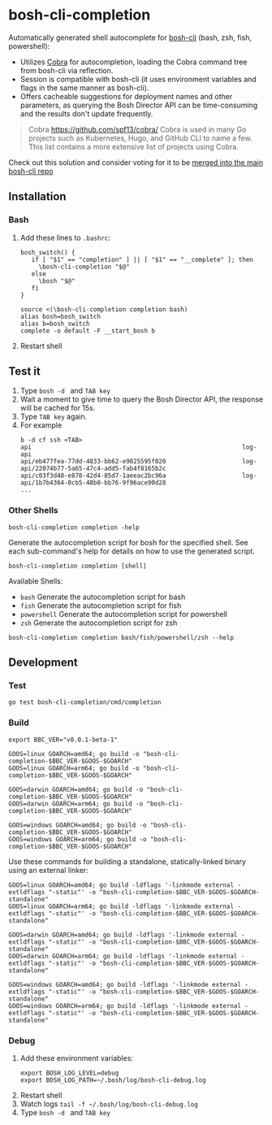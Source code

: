 # bosh-cli-completion

Automatically generated shell autocomplete for [bosh-cli](https://github.com/cloudfoundry/bosh-cli) (bash, zsh, fish, powershell):

- Utilizes [Cobra](https://github.com/spf13/cobra/) for autocompletion, loading the Cobra command tree from bosh-cli via reflection.
- Session is compatible with bosh-cli (it uses environment variables and flags in the same manner as bosh-cli).
- Offers cacheable suggestions for deployment names and other parameters, as querying the Bosh Director API can be time-consuming and the results don't update frequently.

> Cobra https://github.com/spf13/cobra/
> Cobra is used in many Go projects such as Kubernetes, Hugo, and GitHub CLI to name a few. This list contains a more extensive list of projects using Cobra.

Check out this solution and consider voting for it to be [merged into the main bosh-cli repo](https://github.com/cloudfoundry/bosh-cli/pull/629)

## Installation
 
### Bash

1. Add these lines to `.bashrc`:
   ```shell
   bosh_switch() {
      if [ "$1" == "completion" ] || [ "$1" == "__complete" ]; then
        \bosh-cli-completion "$@"
      else
        \bosh "$@"
      fi
   }
   
   source <(\bosh-cli-completion completion bash)
   alias bosh=bosh_switch
   alias b=bosh_switch
   complete -o default -F __start_bosh b
   ```
2. Restart shell

## Test it

1. Type `bosh -d ` and `TAB key`
2. Wait a moment to give time to query the Bosh Director API, the response will be cached for 15s. 
3. Type `TAB key` again.
4. For example
   ```shell
   b -d cf ssh <TAB>
   api                                                          log-api
   api/eb477fea-77dd-4833-bb62-e9025595f020                     log-api/22074b77-5a65-47c4-add5-fab4f8165b2c
   api/c03f3d40-e878-42d4-85d7-1aeeac2bc96a                     log-api/1b7b4364-0cb5-48b0-bb76-9f96ace90d28
   ...

### Other Shells

```shell
bosh-cli-completion completion -help
```

Generate the autocompletion script for bosh for the specified shell. See each sub-command's help for details on how to use the generated script.

```shell
bosh-cli-completion completion [shell]
```

Available Shells:
- `bash` Generate the autocompletion script for bash
- `fish` Generate the autocompletion script for fish
- `powershell` Generate the autocompletion script for powershell
- `zsh` Generate the autocompletion script for zsh


```shell
bosh-cli-completion completion bash/fish/powershell/zsh --help
```

## Development

### Test

```shell
go test bosh-cli-completion/cmd/completion
```

### Build

```shell
export BBC_VER="v0.0.1-beta-1"
```
```shell
GOOS=linux GOARCH=amd64; go build -o "bosh-cli-completion-$BBC_VER-$GOOS-$GOARCH"
GOOS=linux GOARCH=arm64; go build -o "bosh-cli-completion-$BBC_VER-$GOOS-$GOARCH"

GOOS=darwin GOARCH=amd64; go build -o "bosh-cli-completion-$BBC_VER-$GOOS-$GOARCH"
GOOS=darwin GOARCH=arm64; go build -o "bosh-cli-completion-$BBC_VER-$GOOS-$GOARCH"

GOOS=windows GOARCH=amd64; go build -o "bosh-cli-completion-$BBC_VER-$GOOS-$GOARCH"
GOOS=windows GOARCH=arm64; go build -o "bosh-cli-completion-$BBC_VER-$GOOS-$GOARCH"
```

Use these commands for building a standalone, statically-linked binary using an external linker:
```shell
GOOS=linux GOARCH=amd64; go build -ldflags '-linkmode external -extldflags "-static"' -o "bosh-cli-completion-$BBC_VER-$GOOS-$GOARCH-standalone"
GOOS=linux GOARCH=arm64; go build -ldflags '-linkmode external -extldflags "-static"' -o "bosh-cli-completion-$BBC_VER-$GOOS-$GOARCH-standalone"

GOOS=darwin GOARCH=amd64; go build -ldflags '-linkmode external -extldflags "-static"' -o "bosh-cli-completion-$BBC_VER-$GOOS-$GOARCH-standalone"
GOOS=darwin GOARCH=arm64; go build -ldflags '-linkmode external -extldflags "-static"' -o "bosh-cli-completion-$BBC_VER-$GOOS-$GOARCH-standalone"

GOOS=windows GOARCH=amd64; go build -ldflags '-linkmode external -extldflags "-static"' -o "bosh-cli-completion-$BBC_VER-$GOOS-$GOARCH-standalone"
GOOS=windows GOARCH=arm64; go build -ldflags '-linkmode external -extldflags "-static"' -o "bosh-cli-completion-$BBC_VER-$GOOS-$GOARCH-standalone"
```


### Debug

1. Add these environment variables:
    ```shell
    export BOSH_LOG_LEVEL=debug
    export BOSH_LOG_PATH=~/.bosh/log/bosh-cli-debug.log
    ```
2. Restart shell
3. Watch logs `tail -f ~/.bosh/log/bosh-cli-debug.log`
4. Type `bosh -d ` and `TAB key`
